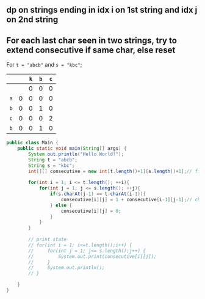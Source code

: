 
## dp on strings ending in idx i on 1st string and idx j on 2nd string

## For each last char seen in two strings, try to extend consecutive if same char, else reset


For `t = "abcb"` and `s = "kbc"`;

|   |   | `k` | `b` | `c` |
| :---: | :---: | :---: | :---: | :---: |
|   |   | 0 | 0 | 0 |
| `a` | 0 | 0 | 0 | 0 |
| `b` | 0 | 0 | 1 | 0 |
| `c` | 0 | 0 | 0 | 2 |
| `b` | 0 | 0 | 1 | 0 |

```java
public class Main {
    public static void main(String[] args) {
        System.out.println("Hello World!");
        String t = "abcb";
        String s = "kbc";
        int[][] consecutive = new int[t.length()+1][s.length()+1];// first row and first column is all 0
        
        for(int i = 1; i <= t.length(); ++i){
            for(int j = 1; j <= s.length(); ++j){
                if(s.charAt(j-1) == t.charAt(i-1)){
                    consecutive[i][j] = 1 + consecutive[i-1][j-1];// chars match, add to previous match count
                } else {
                    consecutive[i][j] = 0;
                }
            }
        }
        
        // print state
        // for(int i = 1; i<=t.length();i++) {
        //     for(int j = 1; j<= s.length();j++) {
        //         System.out.print(consecutive[i][j]);
        //     }
        //     System.out.println();
        // }

    }
}
```